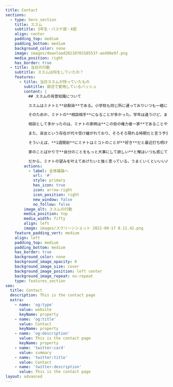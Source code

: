```yaml
---
title: Contact
sections:
  - type: hero_section
    title: ススム
    subtitle: 3年生・バスケ部・A型
    align: center
    padding_top: medium
    padding_bottom: medium
    background_color: none
    image: images/download20210703105537-aed98e9f.png
    media_position: right
    has_border: true
  - title: 当日の行動
    subtitle: ススムは何をしていたの？
    features:
      - title: 当日ススムが持っていたもの
        subtitle: 部活で愛用しているバッシュ
        content: |
          ## ススムの背景知識について

          ススムはミナトと**幼馴染**である。小学校も同じ所に通っておりいつも一緒にいた。

          そのためか、ミナトの**相談相手**になることが多かった。学年は違うけど、まるで同い年のように振る舞いよくミナトの話を聞いてあげた。

          相談として多かったのは、ミナトの家柄は**この街の権力者一家**であることや、その後を継ぐ難しさに悩んでいたことだ。

          また、巫女という存在が代々受け継がれており、そろそろ現れる時期だと言う予言があるらしく、家は**巫女**を探すことで忙しいらしいとも聞いた。

          そういえば、**1週間前**にミナトはミコトのことが**好き**だと最近打ち明けてくれていた。

          家のことばかりで**自分のことをもっと大事にして欲しい**と俺はいつも感じていた。

          だから、ミナトの望みを叶えてあげたいと強く思っている。うまくいくといいいんだけど。
        actions:
          - label: 全体議論へ
            url: '#'
            style: primary
            has_icon: true
            icon: arrow-right
            icon_position: right
            new_window: false
            no_follow: false
        image_alt: ススムの行動
        media_position: top
        media_width: fifty
        align: left
        image: images/スクリーンショット 2021-09-17 8.11.42.png
    feature_padding_vert: medium
    align: left
    padding_top: medium
    padding_bottom: medium
    has_border: true
    background_color: none
    background_image_opacity: 0
    background_image_size: cover
    background_image_position: left center
    background_image_repeat: no-repeat
    type: features_section
seo:
  title: Contact
  description: This is the contact page
  extra:
    - name: 'og:type'
      value: website
      keyName: property
    - name: 'og:title'
      value: Contact
      keyName: property
    - name: 'og:description'
      value: This is the contact page
      keyName: property
    - name: 'twitter:card'
      value: summary
    - name: 'twitter:title'
      value: Contact
    - name: 'twitter:description'
      value: This is the contact page
layout: advanced
---
```

